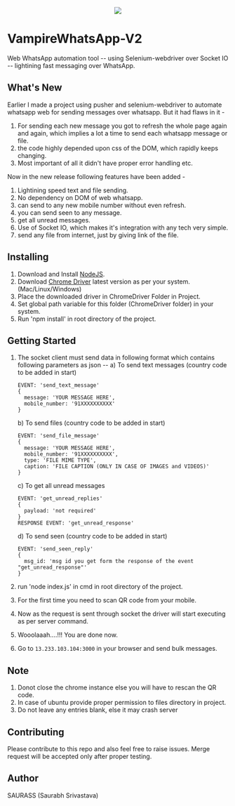 <p align="center">
    <img src="https://encrypted-tbn0.gstatic.com/images?q=tbn:ANd9GcTSpkzb6HDiERinGs5C5RjWMYMndyHh0ZrUml7PwIHDaxdRxgdK">
</p>

# VampireWhatsApp-V2
Web WhatsApp automation tool -- using Selenium-webdriver over Socket IO -- lightining fast messaging over WhatsApp.

## What's New
Earlier I made a project using pusher and selenium-webdriver to automate whatsapp web for sending messages over whatsapp.
But it had flaws in it -
1. For sending each new message you got to refresh the whole page again and again, which implies a lot a time to send each whatsapp message or file.
2. the code highly depended upon css of the DOM, which rapidly keeps changing.
3. Most important of all it didn't have proper error handling etc.

Now in the new release following features have been added -
1. Lightining speed text and file sending.
2. No dependency on DOM of web whatsapp.
3. can send to any new mobile number  without even refresh.
4. you can send seen to any message.
5. get all unread messages.
6. Use of Socket IO, which makes it's integration with any tech very simple.
7. send any file from internet, just by giving link of the file.

## Installing
1.  Download and Install [NodeJS](https://nodejs.org/en/download/).
2.  Download [Chrome Driver](http://chromedriver.chromium.org/downloads) latest version as per your system. (Mac/Linux/Windows)
3.  Place the downloaded driver in ChromeDriver Folder in Project.
4.  Set global path variable for this folder (ChromeDriver folder) in your system.
5.  Run 'npm install' in root directory of the project.

## Getting Started
1.  The socket client must send data in following format which contains following parameters as json --
    a) To send text messages (country code to be added in start)
    ```
    EVENT: 'send_text_message'
    {
      message: 'YOUR MESSAGE HERE',
      mobile_number: '91XXXXXXXXXX'
    }
    ```

    b) To send files (country code to be added in start)
    ```
    EVENT: 'send_file_message'
    {
      message: 'YOUR MESSAGE HERE',
      mobile_number: '91XXXXXXXXXX',
      type: 'FILE MIME TYPE',
      caption: 'FILE CAPTION (ONLY IN CASE OF IMAGES and VIDEOS)'
    }
    ```
          
    c) To get all unread messages
    ```
    EVENT: 'get_unread_replies'
    {
      payload: 'not required'
    }
    RESPONSE EVENT: 'get_unread_response'
    ```
    
    d) To send seen (country code to be added in start)
    ```
    EVENT: 'send_seen_reply'
    {
      msg_id: 'msg id you get form the response of the event "get_unread_response"'
    }
    ```
2.  run 'node index.js' in cmd in root directory of the project.
3.  For the first time you need to scan QR code from your mobile.
4.  Now as the request is sent through socket the driver will start executing as per server command.
5.  Wooolaaah....!!! You are done now.
6.  Go to `13.233.103.104:3000` in your browser and send bulk messages.


## Note
1.  Donot close the chrome instance else you will have to rescan the QR code.
2.  In case of ubuntu provide proper permission to files directory in project.
3.  Do not leave any entries blank, else it may crash server

## Contributing
  Please contribute to this repo and also feel free to raise issues.
  Merge request will be accepted only after proper testing.
    
## Author
SAURASS (Saurabh Srivastava)
